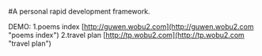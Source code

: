 #A personal rapid development framework.

DEMO:
1.poems index
[http://guwen.wobu2.com](http://guwen.wobu2.com "poems index")
2.travel plan
[http://tp.wobu2.com](http://tp.wobu2.com "travel plan")


